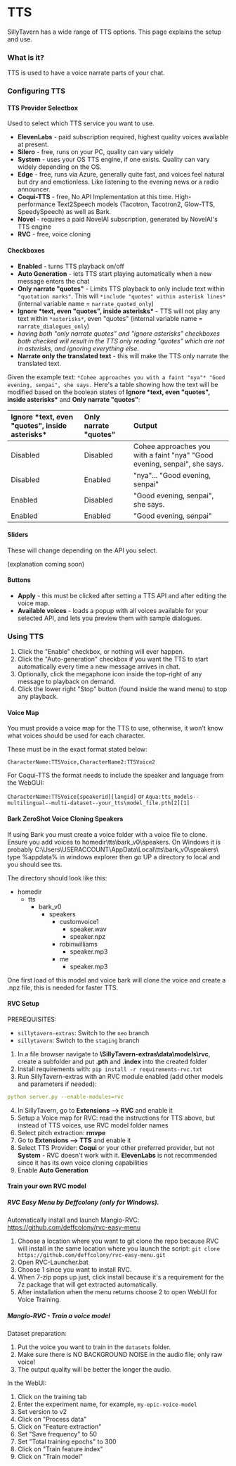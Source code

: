 # TTS

SillyTavern has a wide range of TTS options. This page explains the setup and use.

### What is it?

TTS is used to have a voice narrate parts of your chat.

### Configuring TTS

#### TTS Provider Selectbox

Used to select which TTS service you want to use.

- **ElevenLabs** - paid subscription required, highest quality voices available at present.
- **Silero** - free, runs on your PC, quality can vary widely
- **System** - uses your OS TTS engine, if one exists. Quality can vary widely depending on the OS.
- **Edge** - free, runs via Azure, generally quite fast, and voices feel natural but dry and emotionless. Like listening to the evening news or a radio announcer.
- **Coqui-TTS** - free, No API Implementation at this time. High-performance Text2Speech models (Tacotron, Tacotron2, Glow-TTS, SpeedySpeech) as well as Bark.
- **Novel** - requires a paid NovelAI subscription, generated by NovelAI's TTS engine
- **RVC** - free, voice cloning

#### Checkboxes

- **Enabled** - turns TTS playback on/off
- **Auto Generation** - lets TTS start playing automatically when a new message enters the chat
- **Only narrate "quotes"** - Limits TTS playback to only include text within `"quotation marks"`. This will `*include "quotes" within asterisk lines*` (internal variable name = `narrate_quoted_only`)
- **Ignore \*text, even "quotes", inside asterisks\*** - TTS will not play any text within `*asterisks*`, even "quotes" (internal variable name = `narrate_dialogues_only`)
- *having both "only narrate quotes" and "ignore asterisks" checkboxes both checked will result in the TTS only reading "quotes" which are not in asterisks, and ignoring everything else.*
- **Narrate only the translated text** - this will make the TTS only narrate the translated text.

Given the example text: `*Cohee approaches you with a faint "nya"* "Good evening, senpai", she says.`
Here's a table showing how the text will be modified based on the boolean states of **Ignore \*text, even "quotes", inside asterisks\*** and **Only narrate "quotes"**:

| **Ignore \*text, even "quotes", inside asterisks\*** 	| **Only narrate "quotes"**	| **Output**                                                                   |
| :---------------------------------------------------- | :------------------------ | :--------------------------------------------------------------------------- | 
| Disabled                                              |	Disabled	                 | Cohee approaches you with a faint "nya" "Good evening, senpai", she says.    |
| Disabled                                              | Enabled	                  | "nya"... "Good evening, senpai"                                              |
| Enabled	                                              | Disabled	                 | "Good evening, senpai", she says.                                            |
| Enabled	                                              | Enabled	                  | "Good evening, senpai"                                                       |

#### Sliders

These will change depending on the API you select.

(explanation coming soon)

#### Buttons

- **Apply** - this must be clicked after setting a TTS API and after editing the voice map.
- **Available voices** - loads a popup with all voices available for your selected API, and lets you preview them with sample dialogues.

### Using TTS

1. Click the "Enable" checkbox, or nothing will ever happen.
2. Click the "Auto-generation" checkbox if you want the TTS to start automatically every time a new message arrives in chat.
3. Optionally, click the megaphone icon inside the top-right of any message to playback on demand.
4. Click the lower right "Stop" button (found inside the wand menu) to stop any playback.

#### Voice Map

You must provide a voice map for the TTS to use, otherwise, it won't know what voices should be used for each character.

These must be in the exact format stated below:

`CharacterName:TTSVoice,CharacterName2:TTSVoice2`

For Coqui-TTS the format needs to include the speaker and language from the WebGUI:

`CharacterName:TTSVoice[speakerid][langid]`
 or
`Aqua:tts_models--multilingual--multi-dataset--your_tts\model_file.pth[2][1]`

#### Bark ZeroShot Voice Cloning Speakers

If using Bark you must create a voice folder with a voice file to clone. Ensure you add voices to homedir\tts\bark_v0\speakers\. On Windows it is probably C:\Users\USERACCOUNT\AppData\Local\tts\bark_v0\speakers\ type %appdata% in windows explorer then go UP a directory to local and you should see tts.

The directory should look like this:
- homedir
  - tts
    - bark_v0
      - speakers
        - customvoice1
          - speaker.wav
          - speaker.npz
        - robinwilliams
          - speaker.mp3
        - me
          - speaker.mp3

One first load of this model and voice bark will clone the voice and create a .npz file, this is needed for faster TTS.

#### RVC Setup

PREREQUISITES:

- `sillytavern-extras`: Switch to the `neo` branch
- `sillytavern`: Switch to the `staging` branch

1. In a file browser navigate to **\SillyTavern-extras\data\models\rvc**, create a subfolder and put **.pth** and **.index** into the created folder
2. Install requirements with: `pip install -r requirements-rvc.txt`
3. Run SillyTavern-extras with an RVC module enabled (add other models and parameters if needed):
```yaml
python server.py --enable-modules=rvc
```
4. In SillyTavern, go to **Extensions --> RVC** and enable it
5. Setup a Voice map for RVC: read the instructions for TTS above, but instead of TTS voices, use RVC model folder names
6. Select pitch extraction: **rmvpe**
7. Go to **Extensions --> TTS** and enable it
8. Select TTS Provider: **Coqui** or your other preferred provider, but not **System** - RVC doesn't work with it. **ElevenLabs** is not recommended since it has its own voice cloning capabilities
9. Enable **Auto Generation**

#### Train your own RVC model

##### RVC Easy Menu by Deffcolony (only for Windows).

Automatically install and launch Mangio-RVC: https://github.com/deffcolony/rvc-easy-menu

1. Choose a location where you want to git clone the repo because RVC will install in the same location where you launch the script:
`git clone https://github.com/deffcolony/rvc-easy-menu.git`
2. Open RVC-Launcher.bat
3. Choose 1 since you want to install RVC.
4. When 7-zip pops up just, click install because it's a requirement for the 7z package that will get extracted automatically.
5. After installation when the menu returns choose 2 to open WebUI for Voice Training.

##### Mangio-RVC - Train a voice model

Dataset preparation:

1. Put the voice you want to train in the `datasets` folder.
2. Make sure there is NO BACKGROUND NOISE in the audio file; only raw voice!
3. The output quality will be better the longer the audio.

In the WebUI:

1. Click on the training tab
2. Enter the experiment name, for example, `my-epic-voice-model`
3. Set version to v2
4. Click on "Process data"
5. Click on "Feature extraction"
6. Set "Save frequency" to 50
7. Set "Total training epochs" to 300
8. Click on "Train feature index"
9. Click on "Train model"
